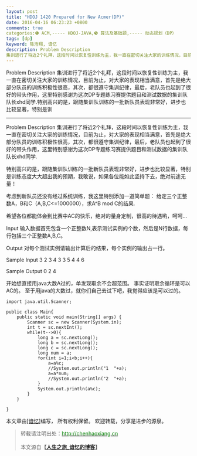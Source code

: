 ```yaml
---
layout: post
title: "HDOJ 1420 Prepared for New Acmer(DP)"
date: 2016-04-16 06:23:23 +0800
comments: true
categories:❶ ACM,----- HDOJ-JAVA,❺ 算法及基础题,----- 动态规划（DP）
tags: [dp]
keyword: 陈浩翔, 谙忆
description: Problem Description 
集训进行了将近2个礼拜，这段时间以恢复性训练为主，我一直在密切关注大家的训练情况，目前为止，对大家的表现相当满意，首先是绝大部分队员的训练积极性很高，其次，都很遵守集训纪律，最后，老队员也起到了很好的带头作用，这里特别感谢为这次DP专题练习赛提供题目和测试数据的集训队队长xhd同学.特别高兴的是，跟随集训队训练的一批新队员表现非常好，进步也比较显著，特别是训 
---
```



Problem Description 
集训进行了将近2个礼拜，这段时间以恢复性训练为主，我一直在密切关注大家的训练情况，目前为止，对大家的表现相当满意，首先是绝大部分队员的训练积极性很高，其次，都很遵守集训纪律，最后，老队员也起到了很好的带头作用，这里特别感谢为这次DP专题练习赛提供题目和测试数据的集训队队长xhd同学.特别高兴的是，跟随集训队训练的一批新队员表现非常好，进步也比较显著，特别是训
<!-- more -->
----------

Problem Description
集训进行了将近2个礼拜，这段时间以恢复性训练为主，我一直在密切关注大家的训练情况，目前为止，对大家的表现相当满意，首先是绝大部分队员的训练积极性很高，其次，都很遵守集训纪律，最后，老队员也起到了很好的带头作用，这里特别感谢为这次DP专题练习赛提供题目和测试数据的集训队队长xhd同学.

特别高兴的是，跟随集训队训练的一批新队员表现非常好，进步也比较显著，特别是训练态度大大超出我的预期，我敢说，如果各位能如此坚持下去，绝对前途无量！

考虑到新队员还没有经过系统训练，我这里特别添加一道简单题：
给定三个正整数A，B和C（A,B,C<=1000000），求A^B mod C的结果.

希望各位都能体会到比赛中AC的快乐，绝对的量身定制，很高的待遇哟，呵呵...

 

Input
输入数据首先包含一个正整数N,表示测试实例的个数，然后是N行数据，每行包括三个正整数A,B,C。

 

Output
对每个测试实例请输出计算后的结果，每个实例的输出占一行。

 

Sample Input
3
2 3 4
3 3 5
4 4 6
 

Sample Output
0
2
4


开始想直接用java大数A过的，单发现取余不会超范围。
事实证明取余循环是可以AC的。
至于用java的大数过，就你们自己去试下吧，我觉得应该是可以过的。


```
import java.util.Scanner;

public class Main{
	public static void main(String[] args) {
		Scanner sc = new Scanner(System.in);
		int t = sc.nextInt();
		while(t-->0){
			long a = sc.nextLong();
			long b = sc.nextLong();
			long c = sc.nextLong();
			long num = a;
			for(int i=1;i<b;i++){
				a=a%c;
				//System.out.println("1  "+a);
				a=a*num;
				//System.out.println("2  "+a);
			}
			System.out.println(a%c);
		}
	}

}

```

本文章由<a href="http://chenhaoxiang.cn/">[谙忆]</a>编写， 所有权利保留。 
欢迎转载，分享是进步的源泉。
<blockquote cite='陈浩翔'>
<p background-color='#D3D3D3'>转载请注明出处：<a href='http://chenhaoxiang.cn'><font color="green">http://chenhaoxiang.cn</font></a><br><br>
本文源自<strong>【<a href='http://chenhaoxiang.cn' target='_blank'>人生之旅_谙忆的博客</a>】</strong></p>
</blockquote>
